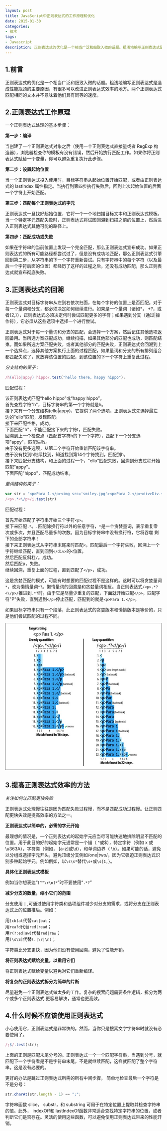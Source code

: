 ```yaml
---
layout: post
title: JavaScript中正则表达式的工作原理和优化
date: 2015-01-30
categories:
- 技术
tags:
- Javascript
description: 正则表达式的优化是一个相当广泛和细致入微的话题。粗浅地编写正则表达式是造成性能瓶颈的主要原因，有很多可以改进正则表达式效率的地方。两个正则表达式匹配相同的文本并不意味着他们具有同等的速度
---
```


## 1.前言

正则表达式的优化是一个相当广泛和细致入微的话题。粗浅地编写正则表达式是造成性能瓶颈的主要原因，有很多可以改进正则表达式效率的地方。两个正则表达式匹配相同的文本并不意味着他们具有同等的速度。

## 2.正则表达式工作原理

一个正则表达式处理的基本步骤：

__第一步：编译__  

当创建了一个正则表达式对象之后（使用一个正则表达式直接量或者 RegExp 构造器），浏览器检查你的模板有没有错误，然后开始执行匹配工作。如果你将正则表达式赋给一个变量，你可以避免重复执行此步骤。

__第二步：设置起始位置__ 

当一个正则表达式投入使用时，目标字符串从起始位置开始匹配，或者由正则表达式的 lastIndex 属性指定。当执行到第四步执行失败后，回到上次起始位置的后面一个字符上开始匹配。

__第三步：匹配每个正则表达式的字元__  

正则表达式一旦找好起始位置，它将一个一个地扫描目标文本和正则表达式模板。当一个特定字元匹配失败时，正则表达式将试图回溯到扫描之前的位置上，然后进入正则表达式其他可能的路径上。

__第四步：匹配成功或失败__  

如果在字符串的当前位置上发现一个完全匹配，那么正则表达式宣布成功。如果正则表达式的所有可能路径都尝试过了，但是没有成功地匹配，那么正则表达式引擎回到第二步，从字符串的下一个字符重新尝试。只有字符串中的每个字符（以及最后一个字符后面的位置）都经历了这样的过程之后，还没有成功匹配，那么正则表达式就宣布彻底失败。

## 3.正则表达式的回溯

正则表达式对目标字符串从左到右依次扫面，在每个字符的位置上是否匹配。对于每一个量词和分支，都必须决定如何继续进行。如果是一个量词（诸如*， +?，或者{2,}），正则表达式必须决定何时尝试匹配更多的字符；如果遇到分支（通过|操作符），它必须从这些选项中选择一个进行尝试。

正则表达式对于每一个量词和分支的匹配，会选择一个方案，然后记住其他选项返回备用。当所选方案匹配成功，继续扫描，如果其他部分的匹配也成功，则匹配结束。而如果所选方案匹配失败，或者其他部分的匹配失败，正则表达式会回溯到上一个选择点，选择其他方案执行上面的过程匹配，如果量词和分支的所有排列组合都匹配失败了，就放弃该位置的匹配，到该位置的下一个字符上重复此过程。

*分支结构的栗子*：

```JavaScript
/h(ello|appy) hippo/.test("hello there, happy hippo");
```

匹配过程：

该正则表达式匹配“hello hippo”或“happy hippo”。  
首先查找字符"h"，目标字符串的第一个字符就是h。  
接下来有一个分支结构(ello|appy)，它提供了两个选项，正则表达式先选择最左边的"ello"匹配，发现匹配。  
接下来匹配空格，成功。  
下面匹配"h"，不能匹配接下来的字符t，匹配失败。  
回溯到上一个检查点（匹配首字符h的下一个字符），匹配下一个分支选项"appy"，匹配失败。  
由于没有更多选项，从第二个字符开始重新匹配该字符串。  
由于没有找到h继续找到，知道找到第14个字符找到，匹配到h。  
接下来匹配分支结构，和上面的过程一个，"ello"匹配失败，回溯到分支过程开始匹配"appy"。  
下面匹配"hippo"，匹配成功结束。


*量词结构的栗子：*

```JavaScript
var str = "<p>Para 1.</p><img src='smiley.jpg'><p>Para 2.</p><div>Div.</div>"
/<p>.*<\/p>/i.test(str)
```

匹配过程：

首先开始匹配了字符串开始三个字符`<p>`。  
接下来匹配`.*`。`.`匹配除换行符以外的任意字符，`*`是一个贪婪量词，表示重复零次或多次，并且匹配尽量多的次数。因为目标字符串中没有换行符，它将吞噬
剩下的全部字符串！  
接下来正则表达式从字符串末尾来时匹配`<`，匹配最后一个字符失败，回溯上一个字符继续匹配，直到回到`</div>`的`<`位置。  
然后匹配反斜杠`/`。成功。  
然后匹配p，失败。  
继续回溯，重复上面的过程，直到匹配了`</p>`，成功。

这是贪婪匹配的模式，可能有时想要的匹配过程不是这样的。这时可以将贪婪量词`*`，改为懒惰量词`*?`。懒惰量词的回溯是和贪婪量词相反。当正则表达式`/<p>.*?<\/p>/`推进到`.*?`时。由于它是尽量少重复的匹配，下面就开始匹配`</p>`，匹配字符"P"失败，直到遇到`</p>`停止匹配，匹配到的就是`<p>Para 1.</p>`。

如果目标字符串只有一个段落，此正则表达式的贪婪版本和懒惰版本是等价的，只是他们尝试匹配的过程不同。

![匹配过程][img:1]

## 3.提高正则表达式效率的方法

*关注如何让匹配更快失败*

正则表达式处理慢往往是因为匹配失败过程慢，而不是匹配成功过程慢。让正则匹配更快失效是提高效率的方法之一。

**正则表达式以简单的，必需的字元开始**

最理想的情况是，一个正则表达式的起始字元应当尽可能快速地排除明显不匹配的位置。用于此目的好的起始字元通常是一个锚（ ^或$），特定字符（例如 x 或\u363A），字符类（例如， [a-z]或\d），和单词边界（ \b）。如果可能的话，避免以分组或选择字元开头，避免顶级分支例如/one|two/，因为它强迫正则表达式识别多种起始字元。例如例如，以`\s\s*`替代`\s+`或`\s{1,}`。

**具体化正则表达式模板**

例如当你想表达“`[^"\r\n]*`”时不要使用“`.*?`”

**减少分支的数量，缩小它们的范围**

分支使用 `|` ,可通过使用字符类和选项组件减少对分支的需求，或将分支在正则表达式上的位置推后。例如：

用`[cb]at`代替`cat|bat`；  
用`rea?d`代替`red|read`；  
用`r(?:ed|aw)`代替`red|raw`；  
用`[\s\S]`代替`(.|\r|\n)`；  

字符类比分支更快，因为他们没有使用回溯，避免了性能开销。

**将正则表达式赋给变量，以重用它们**

将正则表达式赋给变量以避免对它们重新编译。

**将复杂的正则表达式拆分为简单的片断**

尽量避免一个正则表达式做太多的工作。复杂的搜索问题需要条件逻辑，拆分为两个或多个正则表达式
更容易解决，通常也更高效。

## 4.什么时候不应该使用正则表达式

小心使用它，正则表达式是非常快的。然而，当你只是搜索文字字符串时就没有必要使用了。

```JavaScript
/;$/.test(str);
```

上面的正则是匹配末尾分号的。正则表达式一个一个匹配字符串，当遇到分号，就匹配下一个字符看是不是字符串末尾，不是就继续匹配，这样就匹配了整个字符串。这是没有必要的。

更好的办法是跳过正则表达式所需的所有中间步骤， 简单地检查最后一个字符是不是分号：

```JavaScript
str.charAt(str.length - 1) == ";";
```

字符串函数 slice， substr，和 substring 可用于在特定位置上提取并检查字符串的值。此外， indexOff和 lastIndexOf函数非常适合查找特定字符串的位置，或者判断它们是否存在。灵活的使用这些函数，可以避免使用正则表达式带来的性能开销。


[img:1]: /images/20150130182803.jpg "匹配过程"